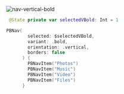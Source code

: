 ![nav-vertical-bold](https://github.com/powerhome/playbook/assets/54749071/4d9ea3b7-c2e8-4703-80e3-54e4cee8dbfc)

```swift
 @State private var selectedVBold: Int = 1

PBNav(
        selected: $selectedVBold,
        variant: .bold,
        orientation: .vertical,
        borders: false
      ) {
        PBNavItem("Photos")
        PBNavItem("Music")
        PBNavItem("Video")
        PBNavItem("Files")
      }

```
